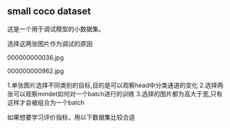 ## small coco dataset
这是一个用于调试模型的小数据集。

选择这两张图片作为调试的原因

000000000036.jpg

000000000962.jpg

1.单张图片选择不同类别的目标,目的是可以观察head中分类通道的变化
2.选择两张可以观察mmdet如何对一个batch进行的训练
3.选择的图片都为高大于宽,只有这样才会被组合为一个batch


如果想要学习评价指标，用以下数据集比较合适









